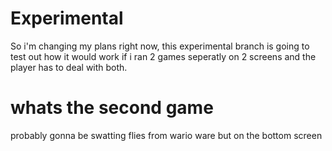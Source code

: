 # Experimental

So i'm changing my plans right now, this experimental branch is going to test out how it would work if i ran 2 games seperatly on 2 screens and the player has to deal with both.

# whats the second game

probably gonna be swatting flies from wario ware but on the bottom screen
